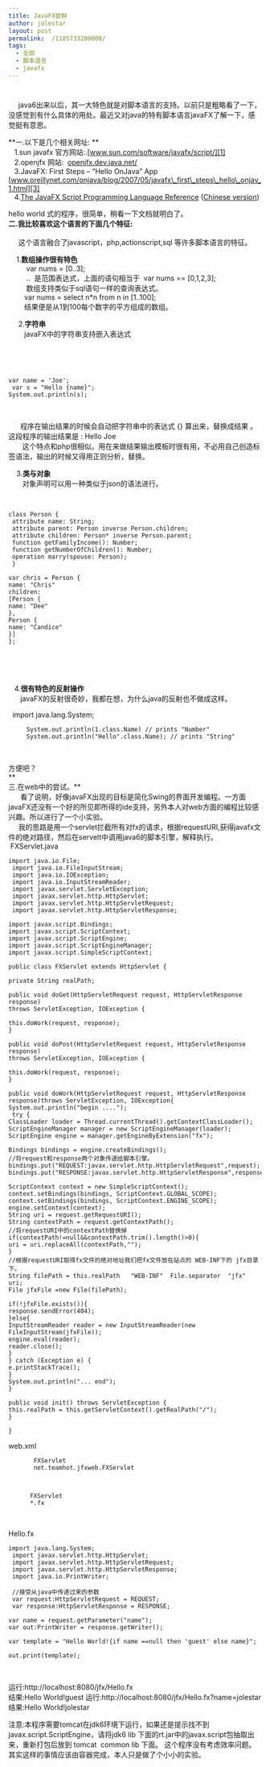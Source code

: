 ```yaml
---
title: JavaFX尝鲜
author: jolestar
layout: post
permalink:  /1185733200000/
tags:
  - 全部
  - 脚本语言
  - javafx
---
```

# 

     java6出来以后，其一大特色就是对脚本语言的支持。以前只是粗略看了一下，没感觉到有什么具体的用处。最近又对java的特有脚本语言javaFX了解一下，感觉挺有意思。

**一.以下是几个相关网址: **  
   1.sun javafx 官方网站:.[www.sun.com/software/javafx/script/][1]  
   2.openjfx 网站:  [openjfx.dev.java.net/][2]  
   3.JavaFX: First Steps – “Hello OnJava” App  [www.oreillynet.com/onjava/blog/2007/05/javafx\_first\_steps\_hello\_onjav_1.html][3]  
   4.[The JavaFX Script Programming Language Reference][4] ([Chinese version][5])

 [1]: http://www.sun.com/software/javafx/script/
 [2]: https://openjfx.dev.java.net/
 [3]: http://www.oreillynet.com/onjava/blog/2007/05/javafx_first_steps_hello_onjav_1.html
 [4]: https://openjfx.dev.java.net/JavaFX_Programming_Language.html
 [5]: https://openjfx.dev.java.net/JavaFX_Programming_Language_CN.html

hello world 式的程序，很简单，稍看一下文档就明白了。  
**二.我比较喜欢这个语言的下面几个特征:**  
   
     这个语言融合了javascript，php,actionscript,sql 等许多脚本语言的特征。

    1.**数组操作很有特色**  
         var nums = [0..3];  
         ..  是范围表达式，上面的语句相当于  var nums == [0,1,2,3];  
         数组支持类似于sql语句一样的查询表达式。  
        var nums = select n*n from n in [1..100];  
        结果便是从1到100每个数字的平方组成的数组。

     2.**字符串**  
        javaFX中的字符串支持嵌入表达式

 

 

    var name = 'Joe';
     var s = "Hello {name}";
    System.out.println(s);
    

 

      程序在输出结果的时候会自动把字符串中的表达式 {} 算出来，替换成结果 。这段程序的输出结果是 : Hello Joe  
       这个特点和php很相似。用在来做结果输出模板时很有用，不必用自己创造标签语法，输出的时候又得用正则分析，替换。

    3.**类与对象**  
       对象声明可以用一种类似于json的语法进行。

 

    class Person {
     attribute name: String;
     attribute parent: Person inverse Person.children;
     attribute children: Person* inverse Person.parent;
     function getFamilyIncome(): Number;
     function getNumberOfChildren(): Number;
     operation marry(spouse: Person);
     }
    
    var chris = Person {
    name: "Chris"
    children:
    [Person {
    name: "Dee"
    },
    Person {
    name: "Candice"
    }]
    };
    

 

 

   4.**很有特色的反射操作**  
      javaFX的反射很奇妙，我都在想，为什么java的反射也不做成这样。

  
    import java.lang.System;
    
         System.out.println(1.class.Name) // prints "Number"
         System.out.println("Hello".class.Name); // prints "String" 

 

方便吧？  
**  
三.在web中的尝试。**  
      看了说明，好像javaFX出现的目标是简化Swing的界面开发编程。一方面javaFX还没有一个好的所见即所得的ide支持，另外本人对web方面的编程比较感兴趣。所以进行了一个小实验。  
     我的思路是用一个servlet拦截所有对fx的请求，根据requestURI,获得javafx文件的绝对路径，然后在servelt中调用java6的脚本引擎，解释执行。  
 FXServlet.java

    import java.io.File;
     import java.io.FileInputStream;
     import java.io.IOException;
     import java.io.InputStreamReader;
     import javax.servlet.ServletException;
     import javax.servlet.http.HttpServlet;
     import javax.servlet.http.HttpServletRequest;
     import javax.servlet.http.HttpServletResponse;
    
    import javax.script.Bindings;
    import javax.script.ScriptContext;
    import javax.script.ScriptEngine;
    import javax.script.ScriptEngineManager;
    import javax.script.SimpleScriptContext;
    
    public class FXServlet extends HttpServlet {
    
    private String realPath;
    
    public void doGet(HttpServletRequest request, HttpServletResponse response)
    throws ServletException, IOException {
    
    this.doWork(request, response);
    }
    
    public void doPost(HttpServletRequest request, HttpServletResponse response)
    throws ServletException, IOException {
    
    this.doWork(request, response);
    }
    
    public void doWork(HttpServletRequest request, HttpServletResponse response)throws ServletException, IOException{
    System.out.println("begin ....");
     try {
    ClassLoader loader = Thread.currentThread().getContextClassLoader();
    ScriptEngineManager manager = new ScriptEngineManager(loader);
    ScriptEngine engine = manager.getEngineByExtension("fx");
    
    Bindings bindings = engine.createBindings();
    //将request和response两个对象传递给脚本引擎。
    bindings.put("REQUEST:javax.servlet.http.HttpServletRequest",request);
    bindings.put("RESPONSE:javax.servlet.http.HttpServletResponse",response);
    
    ScriptContext context = new SimpleScriptContext();
    context.setBindings(bindings, ScriptContext.GLOBAL_SCOPE);
    context.setBindings(bindings, ScriptContext.ENGINE_SCOPE);
    engine.setContext(context);
    String uri = request.getRequestURI();
    String contextPath = request.getContextPath();
    //将requestURI中的contextPath替换掉
    if(contextPath!=null&&contextPath.trim().length()>0){
    uri = uri.replaceAll(contextPath,"");
    }
    //根据requestURI取得fx文件的绝对地址我们把fx文件放在站点的 WEB-INF下的 jfx目录下。
    String filePath = this.realPath   "WEB-INF"  File.separator  "jfx"   uri;
    File jfxFile =new File(filePath);
    
    if(!jfxFile.exists()){
    response.sendError(404);
    }else{
    InputStreamReader reader = new InputStreamReader(new FileInputStream(jfxFile));
    engine.eval(reader);
    reader.close();
    }
    } catch (Exception e) {
    e.printStackTrace();
    }
    System.out.println("... end");
    }
    
    public void init() throws ServletException {
    this.realPath = this.getServletContext().getRealPath("/");
    }
    
    }
    

web.xml

    
       
         
           FXServlet
           net.teamhot.jfxweb.FXServlet
        
    
        
          FXServlet
          *.fx
        
      
    

 

Hello.fx

    import java.lang.System;
     import javax.servlet.http.HttpServlet;
     import javax.servlet.http.HttpServletRequest;
     import javax.servlet.http.HttpServletResponse;
     import java.io.PrintWriter;
    
     //接受从java中传递过来的参数
     var request:HttpServletRequest = REQUEST;
     var response:HttpServletResponse = RESPONSE;
    
    var name = request.getParameter("name");
    var out:PrintWriter = response.getWriter();
    
    var template = "Hello World!{if name ==null then 'guest' else name}";
    
    out.print(template);
    

 

运行:http://localhost:8080/jfx/Hello.fx  
结果:Hello World!guest 
运行:http://localhost:8080/jfx/Hello.fx?name=jolestar  
结果:Hello World!jolestar

注意:本程序需要tomcat在jdk6环境下运行，如果还是提示找不到javax.script.ScriptEngine，请将jdk6 lib 下面的rt.jar中的javax.script包抽取出来，重新打包后放到 tomcat  common lib 下面。 
这个程序没有考虑效率问题。其实这样的事情应该由容器完成，本人只是做了个小小的实验。

